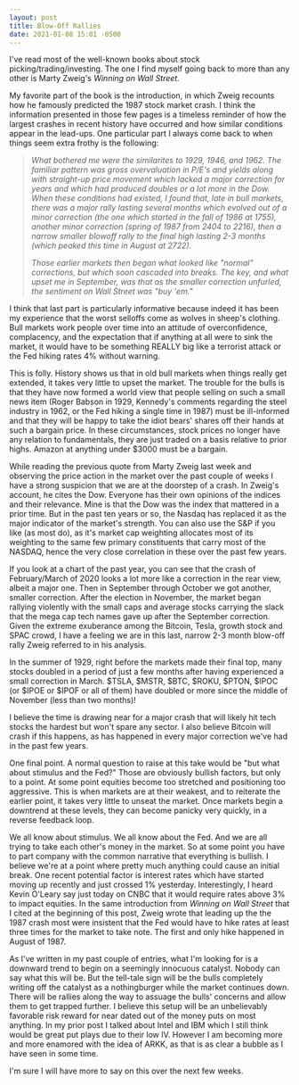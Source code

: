 ```yaml
---
layout: post
title: Blow-Off Rallies
date: 2021-01-08 15:01 -0500
---
```


I've read most of the well-known books about stock picking/trading/investing. The one I find
myself going back to more than any other is Marty Zweig's <i>Winning on Wall Street.</i>

My favorite part of the book is the introduction, in which Zweig recounts how he famously
predicted the 1987 stock market crash. I think the information presented in those few pages is a timeless reminder of how the largest crashes in recent history have occurred and how similar conditions appear in the lead-ups. One particular part I always
come back to when things seem extra frothy is the following:

<blockquote><p><i>What bothered me were the similarites to 1929, 1946, and 1962. The familiar pattern was gross overvaluation in P/E's and yields along with straight-up price movement which lacked a major correction for years and which had produced doubles or a lot more in the Dow. When these conditions had existed, I found that, late in bull markets, there was a major rally lasting several months which evolved out of a minor correction (the one which started in the fall of 1986 at 1755), another minor correction (spring of 1987 from 2404 to 2216), then a narrow smaller blowoff rally to the final high lasting 2-3 months (which peaked this time in August at 2722).</i></p>

<p>
<i>Those earlier markets then began what looked like "normal" corrections, but which soon cascaded into breaks. The key, and what upset me in September, was that as the smaller correction unfurled, the sentiment on Wall Street was "buy 'em."</i></p></blockquote>

I think that last part is particularly informative because indeed it has been my experience that the worst selloffs come as wolves in sheep's clothing. Bull markets work people over time into an attitude of overconfidence, complacency, and the expectation that if anything at all were to sink the market, it would have to be something REALLY big like a terrorist attack or the Fed hiking rates 4% without warning.

This is folly. History shows us that in old bull markets when things really get extended, it takes very little to upset the market. The trouble for the bulls is that they have now formed a world view that people selling on such a small news item (Roger Babson in 1929, Kennedy's comments regarding the steel industry in 1962, or the Fed hiking a single time in 1987) must be ill-informed and that they will be happy to take the idiot bears' shares off their hands at such a bargain price. In these circumstances, stock prices no longer have any relation to fundamentals, they are just traded on a basis relative to prior highs. Amazon at anything under $3000 must be a bargain.

While reading the previous quote from Marty Zweig last week and observing the price action in the market over the past couple of weeks I have a strong suspicion that we are at the doorstep of a crash. In Zweig's account, he cites the Dow. Everyone has their own opinions of the indices and their relevance. Mine is that the Dow was the index that mattered in a prior time. But in the past ten years or so, the Nasdaq has replaced it as the major indicator of the market's strength. You can also use the S&P if you like (as most do), as it's market cap weighting allocates most of its weighting to the same few primary constituents that carry most of the NASDAQ, hence the very close correlation in these over the past few years.

If you look at a chart of the past year, you can see that the crash of February/March of 2020 looks a lot more like a correction in the rear view, albeit a major one. Then in September through October we got another, smaller correction. After the election in November, the market began rallying violently with the small caps and average stocks carrying the slack that the mega cap tech names gave up after the September correction. Given the extreme exuberance among the Bitcoin, Tesla, growth stock and SPAC crowd, I have a feeling we are in this last, narrow 2-3 month blow-off rally Zweig referred to in his analysis.

In the summer of 1929, right before the markets made their final top, many stocks doubled in a period of just a few months after having experienced a small correction in March. $TSLA, $MSTR, $BTC, $ROKU, $PTON, $IPOC (or $IPOE or $IPOF or all of them) have doubled or more since the middle of November (less than two months)!

I believe the time is drawing near for a major crash that will likely hit tech stocks the hardest but won't spare any sector. I also believe Bitcoin will crash if this happens, as has happened in every major correction we've had in the past few years.

One final point. A normal question to raise at this take would be "but what about stimulus and the Fed?" Those are obviously bullish factors, but only to a point. At some point equities become too stretched and positioning too aggressive. This is when markets are at their weakest, and to reiterate the earlier point, it takes very little to unseat the market. Once markets begin a downtrend at these levels, they can become panicky very quickly, in a reverse feedback loop.

We all know about stimulus. We all know about the Fed. And we are all trying to take each other's money in the market. So at some point you have to part company with the common narrative that everything is bullish. I believe we're at a point where pretty much anything could cause an initial break. One recent potential factor is interest rates which have started moving up recently and just crossed 1% yesterday. Interestingly, I heard Kevin O'Leary say just today on CNBC that it would require rates above 3% to impact equities. In the same introduction from <i>Winning on Wall Street</i> that I cited at the beginning of this post, Zweig wrote that leading up the the 1987 crash most were insistent that the Fed would have to hike rates at least three times for the market to take note. The first and only hike happened in August of 1987.

As I've written in my past couple of entries, what I'm looking for is a downward trend to begin on a seemingly innocuous catalyst. Nobody can say what this will be. But the tell-tale sign will be the bulls completely writing off the catalyst as a nothingburger while the market continues down. There will be rallies along the way to assuage the bulls' concerns and allow them to get trapped further. I believe this setup will be an unbelievably favorable risk reward for near dated out of the money puts on most anything. In my prior post I talked about Intel and IBM which I still think would be great put plays due to their low IV. However I am becoming more and more enamored with the idea of ARKK, as that is as clear a bubble as I have seen in some time.

I'm sure I will have more to say on this over the next few weeks.
